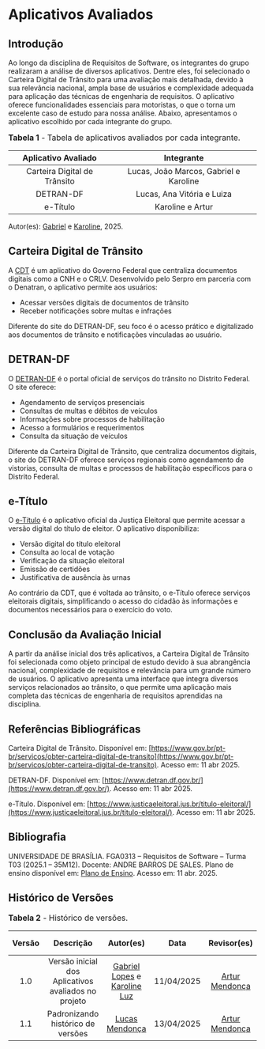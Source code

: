# Aplicativos Avaliados

## Introdução

Ao longo da disciplina de Requisitos de Software, os integrantes do grupo realizaram a análise de diversos aplicativos. Dentre eles, foi selecionado o Carteira Digital de Trânsito para uma avaliação mais detalhada, devido à sua relevância nacional, ampla base de usuários e complexidade adequada para aplicação das técnicas de engenharia de requisitos. O aplicativo oferece funcionalidades essenciais para motoristas, o que o torna um excelente caso de estudo para nossa análise. Abaixo, apresentamos o aplicativo escolhido por cada integrante do grupo.

<font size="3"><p style="text-align: left">**Tabela 1** - Tabela de aplicativos avaliados por cada integrante.</p></font>

| Aplicativo Avaliado | Integrante |
|:-------------:|:----------:|
| Carteira Digital de Trânsito| Lucas, João Marcos, Gabriel e Karoline|
| DETRAN-DF | Lucas, Ana Vitória e Luiza |
| e-Título | Karoline e Artur |


Autor(es): [Gabriel](https://github.com/BrzGab) e [Karoline](https://github.com/KarolineLuz), 2025.

## Carteira Digital de Trânsito
A [CDT](https://www.gov.br/pt-br/apps/carteira-digital-de-transito-1) é um aplicativo do Governo Federal que centraliza documentos digitais como a CNH e o CRLV. Desenvolvido pelo Serpro em parceria com o Denatran, o aplicativo permite aos usuários:
- Acessar versões digitais de documentos de trânsito
- Receber notificações sobre multas e infrações

Diferente do site do DETRAN-DF, seu foco é o acesso prático e digitalizado aos documentos de trânsito e notificações vinculadas ao usuário.

## DETRAN-DF
O [DETRAN-DF](https://www.detran.df.gov.br/) é o portal oficial de serviços do trânsito no Distrito Federal. O site oferece:
- Agendamento de serviços presenciais
- Consultas de multas e débitos de veículos
- Informações sobre processos de habilitação
- Acesso a formulários e requerimentos
- Consulta da situação de veículos

Diferente da Carteira Digital de Trânsito, que centraliza documentos digitais, o site do DETRAN-DF oferece serviços regionais como agendamento de vistorias, consulta de multas e processos de habilitação específicos para o Distrito Federal.

## e-Título
O [e-Título](https://www.justicaeleitoral.jus.br/titulo-eleitoral/) é o aplicativo oficial da Justiça Eleitoral que permite acessar a versão digital do título de eleitor. O aplicativo disponibiliza:
- Versão digital do título eleitoral
- Consulta ao local de votação
- Verificação da situação eleitoral
- Emissão de certidões
- Justificativa de ausência às urnas

Ao contrário da CDT, que é voltada ao trânsito, o e-Título oferece serviços eleitorais digitais, simplificando o acesso do cidadão às informações e documentos necessários para o exercício do voto.

## Conclusão da Avaliação Inicial
A partir da análise inicial dos três aplicativos, a Carteira Digital de Trânsito foi selecionada como objeto principal de estudo devido à sua abrangência nacional, complexidade de requisitos e relevância para um grande número de usuários. O aplicativo apresenta uma interface que integra diversos serviços relacionados ao trânsito, o que permite uma aplicação mais completa das técnicas de engenharia de requisitos aprendidas na disciplina.

## Referências Bibliográficas 

Carteira Digital de Trânsito. Disponível em: [https://www.gov.br/pt-br/servicos/obter-carteira-digital-de-transito](https://www.gov.br/pt-br/servicos/obter-carteira-digital-de-transito). Acesso em: 11 abr 2025.

DETRAN-DF. Disponível em: [https://www.detran.df.gov.br/](https://www.detran.df.gov.br/). Acesso em: 11 abr 2025.

e-Título. Disponível em: [https://www.justicaeleitoral.jus.br/titulo-eleitoral/](https://www.justicaeleitoral.jus.br/titulo-eleitoral/). Acesso em: 11 abr 2025.

## Bibliografia

UNIVERSIDADE DE BRASÍLIA. FGA0313 – Requisitos de Software – Turma T03 (2025.1 – 35M12). Docente: ANDRE BARROS DE SALES. Plano de ensino disponível em: [Plano de Ensino](https://aprender3.unb.br/pluginfile.php/3095981/mod_resource/content/57/FGA0303-T03.pdf). Acesso em: 11 abr. 2025.

## Histórico de Versões

<font size="3"><p style="text-align: left">**Tabela 2** - Histórico de versões.</p></font>

| Versão |               Descrição                |   Autor(es)   |    Data    |    Revisor(es)     | Data de revisão |
| :----: | :------------------------------------: | :--------: | :--------: | :------------: | :-------------: |
|  1.0   | Versão inicial dos Aplicativos avaliados no projeto | [Gabriel Lopes](https://github.com/BrzGab) e [Karoline Luz](https://github.com/KarolineLuz) | 11/04/2025 | [Artur Mendonça](https://github.com/ArtyMend07) | 11/04/2025 |
| 1.1    |  Padronizando histórico de versões               |  [Lucas Mendonça ](https://github.com/lucasarruda9)  | 13/04/2025 | [Artur Mendonça](https://github.com/ArtyMend07)   | 13/04/2025      |